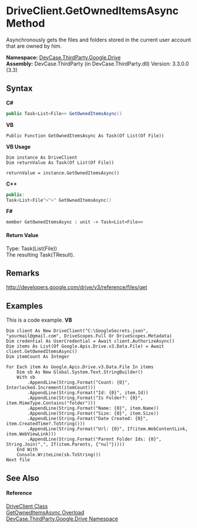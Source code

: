# DriveClient.GetOwnedItemsAsync Method 
 

Asynchronously gets the files and folders stored in the current user account that are owned by him.

**Namespace:**&nbsp;<a href="N_DevCase_ThirdParty_Google_Drive">DevCase.ThirdParty.Google.Drive</a><br />**Assembly:**&nbsp;DevCase.ThirdParty (in DevCase.ThirdParty.dll) Version: 3.3.0.0 (3.3)

## Syntax

**C#**<br />
``` C#
public Task<List<File>> GetOwnedItemsAsync()
```

**VB**<br />
``` VB
Public Function GetOwnedItemsAsync As Task(Of List(Of File))
```

**VB Usage**<br />
``` VB Usage
Dim instance As DriveClient
Dim returnValue As Task(Of List(Of File))

returnValue = instance.GetOwnedItemsAsync()
```

**C++**<br />
``` C++
public:
Task<List<File^>^>^ GetOwnedItemsAsync()
```

**F#**<br />
``` F#
member GetOwnedItemsAsync : unit -> Task<List<File>> 

```


#### Return Value
Type: Task(List(File))<br />The resulting Task(TResult).

## Remarks
<a href="http://developers.google.com/drive/v3/reference/files/get" target="_blank">http://developers.google.com/drive/v3/reference/files/get</a>

## Examples
This is a code example. 
**VB**<br />
``` VB
Dim client As New DriveClient("C:\GoogleSecrets.json", "yourmail@gmail.com", DriveScopes.Full Or DriveScopes.Metadata)
Dim credential As UserCredential = Await client.AuthorizeAsync()
Dim items As List(Of Google.Apis.Drive.v3.Data.File) = Await client.GetOwnedItemsAsync()
Dim itemCount As Integer

For Each item As Google.Apis.Drive.v3.Data.File In items
    Dim sb As New Global.System.Text.StringBuilder()
    With sb
        .AppendLine(String.Format("Count: {0}", Interlocked.Increment(itemCount)))
        .AppendLine(String.Format("Id: {0}", item.Id))
        .AppendLine(String.Format("Is Folder?: {0}", item.MimeType.Contains("folder")))
        .AppendLine(String.Format("Name: {0}", item.Name))
        .AppendLine(String.Format("Size: {0}", item.Size))
        .AppendLine(String.Format("Date Created: {0}", item.CreatedTime?.ToString()))
        .AppendLine(String.Format("Url: {0}", If(item.WebContentLink, item.WebViewLink)))
        .AppendLine(String.Format("Parent Folder Ids: {0}", String.Join(",", If(item.Parents, {"nul"}))))
    End With
    Console.WriteLine(sb.ToString())
Next file
```


## See Also


#### Reference
<a href="T_DevCase_ThirdParty_Google_Drive_DriveClient">DriveClient Class</a><br /><a href="Overload_DevCase_ThirdParty_Google_Drive_DriveClient_GetOwnedItemsAsync">GetOwnedItemsAsync Overload</a><br /><a href="N_DevCase_ThirdParty_Google_Drive">DevCase.ThirdParty.Google.Drive Namespace</a><br />